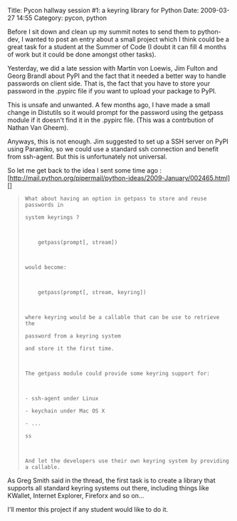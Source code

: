 Title: Pycon hallway session #1: a keyring library for Python
Date: 2009-03-27 14:55
Category: pycon, python

Before I sit down and clean up my summit notes to send them to
python-dev, I wanted to post an entry about a small project which I
think could be a great task for a student at the Summer of Code (I doubt
it can fill 4 months of work but it could be done amongst other tasks).
  
  
Yesterday, we did a late session with Martin von Loewis, Jim Fulton and
Georg Brandl about PyPI and the fact that it needed a better way to
handle passwords on client side. That is, the fact that you have to
store your password in the .pypirc file if you want to upload your
package to PyPI.   
  
This is unsafe and unwanted. A few months ago, I have made a small
change in Distutils so it would prompt for the password using the
getpass module if it doesn't find it in the .pypirc file. (This was a
contrbution of Nathan Van Gheem).   
  
Anyways, this is not enough. Jim suggested to set up a SSH server on
PyPI using Paramiko, so we could use a standard ssh connection and
benefit from ssh-agent. But this is unfortunately not universal.   
  
So let me get back to the idea I sent some time ago :
[http://mail.python.org/pipermail/python-ideas/2009-January/002465.html][]
  
>   
>     What about having an option in getpass to store and reuse passwords in
>
>     system keyrings ?
>
>
>
>         getpass(prompt[, stream])
>
>
>
>     would become:
>
>
>
>         getpass(prompt[, stream, keyring])
>
>
>
>     where keyring would be a callable that can be use to retrieve the
>
>     password from a keyring system
>
>     and store it the first time.
>
>
>
>     The getpass module could provide some keyring support for:
>
>
>
>     - ssh-agent under Linux
>
>     - keychain under Mac OS X
>
>     - ...
>
>     ss
>
>
>
>     And let the developers use their own keyring system by providing a callable.
>
>   

  
As Greg Smith said in the thread, the first task is to create a library
that supports all standard keyring systems out there, including things
like KWallet, Internet Explorer, Fireforx and so on...   
  
I'll mentor this project if any student would like to do it.

  [http://mail.python.org/pipermail/python-ideas/2009-January/002465.html]:
    http://mail.python.org/pipermail/python-ideas/2009-January/002465.html
